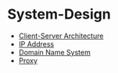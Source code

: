 # System-Design



- [Client-Server Architecture](./client-server.md)
- [IP Address](./assets/ip-address.md)
- [Domain Name System](./assets/dns.md)
- [Proxy](./assets/proxy.md)

